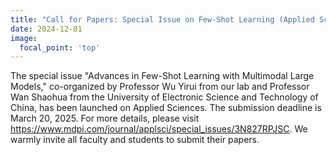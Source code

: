 ```yaml
---
title: "Call for Papers: Special Issue on Few-Shot Learning (Applied Sciences-Basel, CAS Q3)"
date: 2024-12-01
image:
  focal_point: 'top'
---
```

The special issue "Advances in Few-Shot Learning with Multimodal Large Models," co-organized by Professor Wu Yirui from our lab and Professor Wan Shaohua from the University of Electronic Science and Technology of China, has been launched on Applied Sciences. The submission deadline is March 20, 2025. For more details, please visit https://www.mdpi.com/journal/applsci/special_issues/3N827RPJSC. We warmly invite all faculty and students to submit their papers.
<!--more-->